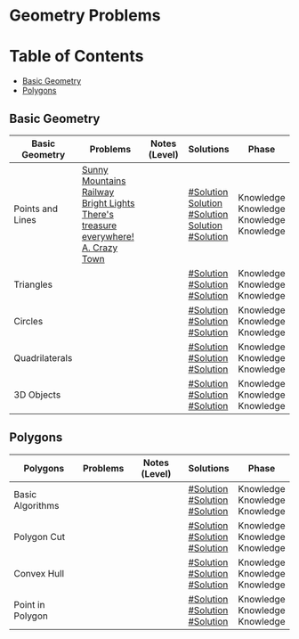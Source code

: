 # Geometry Problems

Table of Contents
=================
- [Basic Geometry](#basic-geometry)
- [Polygons](#polygons)


## Basic Geometry 
Basic Geometry   | Problems | Notes (Level)| Solutions| Phase
-------------| -------------   |-------------| -------------|-------------
Points and Lines| [Sunny Mountains](https://uva.onlinejudge.org/index.php?option=com_onlinejudge&Itemid=8&category=24&page=show_problem&problem=861)<br>  [Railway](https://uva.onlinejudge.org/index.php?option=com_onlinejudge&Itemid=8&category=24&page=show_problem&problem=1204)<br>  [Bright Lights](https://uva.onlinejudge.org/index.php?option=com_onlinejudge&Itemid=8&category=24&page=show_problem&problem=1868)<br>  [There's treasure everywhere!](https://uva.onlinejudge.org/index.php?option=com_onlinejudge&Itemid=8&page=show_problem&category=24&problem=528&mosmsg=Submission+received+with+ID+21444985)<br>[A. Crazy Town](http://codeforces.com/problemset/problem/498/A)| |[#Solution]()<br> [Solution](https://github.com/basmaashouur/Competitive-Programming/blob/master/Solutions-library/mathematics-solutions/geometry-solutions/10263-UVa.cpp)<br> [#Solution]()<br> [Solution](https://github.com/basmaashouur/Competitive-Programming/blob/master/Solutions-library/mathematics-solutions/geometry-solutions/587-UVa.cpp)<br> [#Solution]()<br>| Knowledge<br> Knowledge<br> Knowledge<br>Knowledge<br>| 
Triangles| []()<br>  []()<br>  []()<br>  | |[#Solution]()<br> [#Solution]()<br> [#Solution]()<br>| Knowledge<br> Knowledge<br> Knowledge<br>| <br> Knowledge<br>
Circles| []()<br>  []()<br>  []()<br>  | |[#Solution]()<br> [#Solution]()<br> [#Solution]()<br>| Knowledge<br> Knowledge<br> Knowledge<br>| <br> Knowledge<br>
Quadrilaterals| []()<br>  []()<br>  []()<br>  | |[#Solution]()<br> [#Solution]()<br> [#Solution]()<br> | Knowledge<br> Knowledge<br> Knowledge<br>| 
3D Objects | []()<br>  []()<br>  []()<br>  | |[#Solution]()<br> [#Solution]()<br> [#Solution]()<br> | Knowledge<br> Knowledge<br> Knowledge<br>| 

## Polygons
Polygons  | Problems | Notes (Level)| Solutions| Phase
-------------| -------------   |-------------| -------------|-------------
Basic Algorithms| []()<br>  []()<br>  []()<br>  | |[#Solution]()<br> [#Solution]()<br> [#Solution]()<br>| Knowledge<br> Knowledge<br> Knowledge<br>| <br> Knowledge<br>
Polygon Cut| []()<br>  []()<br>  []()<br>  | |[#Solution]()<br> [#Solution]()<br> [#Solution]()<br>| Knowledge<br> Knowledge<br> Knowledge<br>| <br> Knowledge<br>
Convex Hull| []()<br>  []()<br>  []()<br>  | |[#Solution]()<br> [#Solution]()<br> [#Solution]()<br> | Knowledge<br> Knowledge<br> Knowledge<br>| 
Point in Polygon | []()<br>  []()<br>  []()<br>  | |[#Solution]()<br> [#Solution]()<br> [#Solution]()<br> | Knowledge<br> Knowledge<br> Knowledge<br>| 
